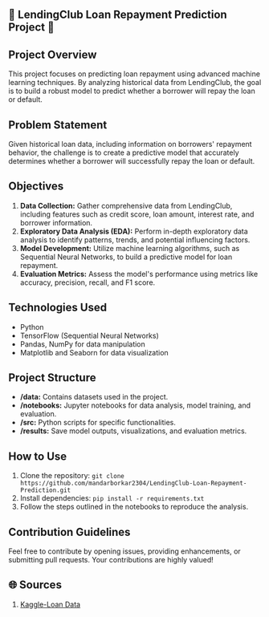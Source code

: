 <response>

## 🏦 LendingClub Loan Repayment Prediction Project 🚀

## Project Overview
This project focuses on predicting loan repayment using advanced machine learning techniques. By analyzing historical data from LendingClub, the goal is to build a robust model to predict whether a borrower will repay the loan or default.

## Problem Statement
Given historical loan data, including information on borrowers' repayment behavior, the challenge is to create a predictive model that accurately determines whether a borrower will successfully repay the loan or default.

## Objectives
1. **Data Collection:** Gather comprehensive data from LendingClub, including features such as credit score, loan amount, interest rate, and borrower information.
2. **Exploratory Data Analysis (EDA):** Perform in-depth exploratory data analysis to identify patterns, trends, and potential influencing factors.
3. **Model Development:** Utilize machine learning algorithms, such as Sequential Neural Networks, to build a predictive model for loan repayment.
4. **Evaluation Metrics:** Assess the model's performance using metrics like accuracy, precision, recall, and F1 score.

## Technologies Used
- Python
- TensorFlow (Sequential Neural Networks)
- Pandas, NumPy for data manipulation
- Matplotlib and Seaborn for data visualization

## Project Structure
- **/data:** Contains datasets used in the project.
- **/notebooks:** Jupyter notebooks for data analysis, model training, and evaluation.
- **/src:** Python scripts for specific functionalities.
- **/results:** Save model outputs, visualizations, and evaluation metrics.

## How to Use
1. Clone the repository: `git clone https://github.com/mandarborkar2304/LendingClub-Loan-Repayment-Prediction.git`
2. Install dependencies: `pip install -r requirements.txt`
3. Follow the steps outlined in the notebooks to reproduce the analysis.

## Contribution Guidelines
Feel free to contribute by opening issues, providing enhancements, or submitting pull requests. Your contributions are highly valued!

## 🌐 Sources
1. [Kaggle-Loan Data](https://www.kaggle.com/datasets/itssuru/loan-data)


</response>
